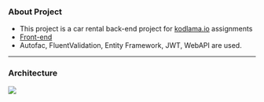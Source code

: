 ### About Project

- This project is a car rental back-end project for [kodlama.io](https://www.kodlama.io) assignments
- [Front-end](https://github.com/mertozgenn/ReCapProject-Front-End)
- Autofac, FluentValidation, Entity Framework, JWT, WebAPI are used.
---

### Architecture

![](https://user-images.githubusercontent.com/78684195/113758155-33457300-971c-11eb-8ed5-8a017ee1901c.png)


